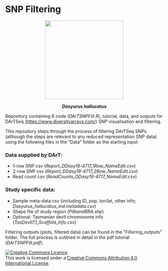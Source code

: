 # SNP Filtering
<div align="center">
    <img src="" width="250px"</img> 
</div>
<p align="center">
<b><i>Dasyurus hallucatus</i></b>
</p>


Repository containing R code (*DArTSNPFilt.R*), tutorial, data, and outputs for DArTSeq (https://www.diversityarrays.com/) SNP visualisation and filtering. 

This repository steps through the process of filtering DArTSeq SNPs (although the steps are relevant to any reduced representation SNP data) using the following files in the "Data" folder as the starting input:  

### Data supplied by DArT:
* 1-row SNP csv (*Report_DDasy19-4717_1Row_NameEdit.csv*)  
* 2-row SNP csv (*Report_DDasy19-4717_2Row_NameEdit.csv*)  
* Read count csv (*ReadCounts_DDasy19-4717_NameEdit.csv*)  

### Study specific data:  
* Sample meta-data csv (including ID, pop, lon/lat, other info; *Dasyurus_hallucatus_ind.metadata.csv*)  
* Shape file of study region (*PilbaraIBRA.shp*)  
* Optional: Tasmanian devil chromosome info (*TasDevil7.1_Scaffold_Info.csv*)  

Filtering outputs (plots, filtered data) can be found in the "Filtering_outputs" folder. The full process is outlined in detail in the pdf tutorial (*DArTSNPFilt.pdf*).




<a rel="license" href="http://creativecommons.org/licenses/by/4.0/"><img alt="Creative Commons Licence" style="border-width:0" src="https://i.creativecommons.org/l/by/4.0/88x31.png" /></a><br />This work is licensed under a <a rel="license" href="http://creativecommons.org/licenses/by/4.0/">Creative Commons Attribution 4.0 International License</a>.

